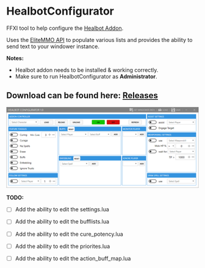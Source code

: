 # HealbotConfigurator
FFXI tool to help configure the [Healbot Addon](https://github.com/lorand-ffxi/HealBot).

Uses the [EliteMMO API](http://www.elitemmonetwork.com/forums/) to populate various lists and provides the ability to send text to your windower instance.

**Notes:**

* Healbot addon needs to be installed & working correctly.
* Make sure to run HealbotConfigurator as **Administrator**.

## Download can be found here: [Releases](https://github.com/Icydeath/HealbotConfigurator/releases)

![Screenshot](HealbotConfigurator.png)

**TODO:**

- [ ] Add the ability to edit the settings.lua
- [ ] Add the ability to edit the bufflists.lua
- [ ] Add the ability to edit the cure_potency.lua
- [ ] Add the ability to edit the priorites.lua
- [ ] Add the ability to edit the action_buff_map.lua

